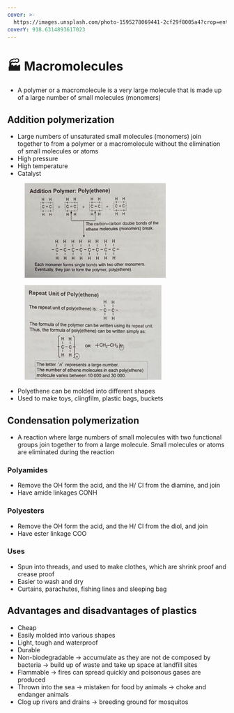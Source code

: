 ```yaml
---
cover: >-
  https://images.unsplash.com/photo-1595278069441-2cf29f8005a4?crop=entropy&cs=tinysrgb&fm=jpg&ixid=MnwxOTcwMjR8MHwxfHNlYXJjaHwyfHxwbGFzdGljc3xlbnwwfHx8fDE2NjIxNzQ5NDE&ixlib=rb-1.2.1&q=80
coverY: 918.6314893617023
---
```


# 🏭 Macromolecules

* A polymer or a macromolecule is a very large molecule that is made up of a large number of small molecules (monomers)

## Addition polymerization

* Large numbers of unsaturated small molecules (monomers) join together to from a polymer or a macromolecule without the elimination of small molecules or atoms
* High pressure
* High temperature
* Catalyst

<div>

<figure><img src="../.gitbook/assets/image (12) (2) (1).png" alt=""><figcaption></figcaption></figure>

 

<figure><img src="../.gitbook/assets/image (19) (1).png" alt=""><figcaption></figcaption></figure>

</div>

* Polyethene can be molded into different shapes
* Used to make toys, clingfilm, plastic bags, buckets

## Condensation polymerization

* A reaction where large numbers of small molecules with two functional groups join together to from a large molecule. Small molecules or atoms are eliminated during the reaction

### Polyamides

* Remove the OH form the acid, and the H/ Cl from the diamine, and join
* Have amide linkages CONH

### Polyesters

* Remove the OH form the acid, and the H/ Cl from the diol, and join
* Have ester linkage COO

### Uses

* Spun into threads, and used to make clothes, which are shrink proof and crease proof
* Easier to wash and dry
* Curtains, parachutes, fishing lines and sleeping bag

## Advantages and disadvantages of plastics

* Cheap
* Easily molded into various shapes
* Light, tough and waterproof
* Durable
* Non-biodegradable -> accumulate as they are not de composed by bacteria -> build up of waste and take up space at landfill sites
* Flammable -> fires can spread quickly and poisonous gases are produced
* Thrown into the sea -> mistaken for food by animals -> choke and endanger animals
* Clog up rivers and drains -> breeding ground for mosquitos
